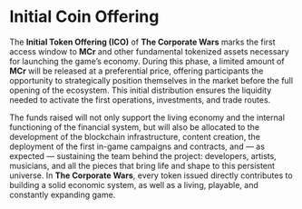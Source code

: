 # Initial Coin Offering

The **Initial Token Offering (ICO)** of **The Corporate Wars** marks the first access window to **MCr** and other fundamental tokenized assets necessary for launching the game’s economy. During this phase, a limited amount of **MCr** will be released at a preferential price, offering participants the opportunity to strategically position themselves in the market before the full opening of the ecosystem. This initial distribution ensures the liquidity needed to activate the first operations, investments, and trade routes.

The funds raised will not only support the living economy and the internal functioning of the financial system, but will also be allocated to the development of the blockchain infrastructure, content creation, the deployment of the first in-game campaigns and contracts, and — as expected — sustaining the team behind the project: developers, artists, musicians, and all the pieces that bring life and shape to this persistent universe. In **The Corporate Wars**, every token issued directly contributes to building a solid economic system, as well as a living, playable, and constantly expanding game.
